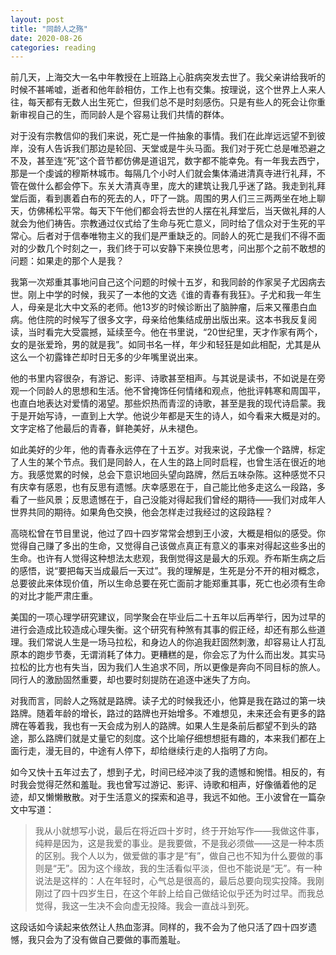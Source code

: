 ```yaml
---
layout: post
title: "同龄人之殇"
date: 2020-08-26
categories: reading
---
```


前几天，上海交大一名中年教授在上班路上心脏病突发去世了。我父亲讲给我听的时候不甚唏嘘，逝者和他年龄相仿，工作上也有交集。按理说，这个世界上人来人往，每天都有无数人出生死亡，但我们总不是时刻感伤。只是有些人的死会让你重新审视自己的生，而同龄人是个容易让我们共情的群体。

对于没有宗教信仰的我们来说，死亡是一件抽象的事情。我们在此岸远远望不到彼岸，没有人告诉我们那边是轮回、天堂或是牛头马面。我们对于死亡总是唯恐避之不及，甚至连“死”这个音节都仿佛是道诅咒，数字都不能幸免。有一年我去西宁，那是一个虔诚的穆斯林城市。每隔几个小时人们就会集体涌进清真寺进行礼拜，不管在做什么都会停下。东关大清真寺里，庞大的建筑让我几乎迷了路。我走到礼拜堂后面，看到裹着白布的死去的人，吓了一跳。周围的男人们三三两两坐在地上聊天，仿佛稀松平常。每天下午他们都会将去世的人摆在礼拜堂后，当天做礼拜的人就会为他们祷告。宗教通过仪式给了生命与死亡意义，同时给了信众对于生死的平常心。后者对于信奉唯物主义的我们是严重缺乏的。同龄人的死亡是我们不得不面对的少数几个时刻之一，我们终于可以安静下来换位思考，问出那个之前不敢想的问题：如果走的那个人是我？

我第一次郑重其事地问自己这个问题的时候十五岁，和我同龄的作家吴子尤因病去世。刚上中学的时候，我买了一本他的文选《谁的青春有我狂》。子尤和我一年生人，母亲是北大中文系的老师。他13岁的时候诊断出了脑肿瘤，后来又罹患白血病。他住院的时候写了很多文字，母亲给他集结成册出版出来。这本书我反复阅读，当时看完大受震撼，延续至今。他在书里说，“20世纪里，天才作家有两个，女的是张爱玲，男的就是我”。如同书名一样，年少和轻狂是如此相配，尤其是从这么一个初露锋芒却时日无多的少年嘴里说出来。

他的书里内容很杂，有游记、影评、诗歌甚至相声。与其说是读书，不如说是在旁观一个同龄人的思想和生活。他不曾掩饰任何情绪和观点，他批评韩寒和周国平，也直白地表达对爱情的渴望。那些炽热而青涩的诗歌，甚至是我的现代诗启蒙。我于是开始写诗，一直到上大学。他说少年都是天生的诗人，如今看来大概是对的。文字定格了他最后的青春，鲜艳美好，从未褪色。

如此美好的少年，他的青春永远停在了十五岁。对我来说，子尤像一个路牌，标定了人生的某个节点。我们是同龄人，在人生的路上同时启程，也曾生活在很近的地方。我感觉累的时候，总会下意识地回头望向路牌，然后五味杂陈。这种感觉不只有庆幸有感恩，也有反思有遗憾。庆幸感恩在于，自己能比他多走这么一段路，多看了一些风景；反思遗憾在于，自己没能对得起我们曾经的期待——我们对成年人世界共同的期待。如果角色交换，他会怎样走过我经过的这段路程？

高晓松曾在节目里说，他过了四十四岁常常会想到王小波，大概是相似的感受。你觉得自己赚了多出的生命，又觉得自己该做点真正有意义的事来对得起这些多出的生命。也许有人觉得这种想法太悲观，我倒觉得这是最大的乐观。乔布斯生病之后的感悟，说“要把每天当成最后一天过”。我的理解是，生死是分不开的相对概念，总要彼此来体现价值，所以生命总要在死亡面前才能郑重其事，死亡也必须有生命的对比才能严肃庄重。

美国的一项心理学研究建议，同学聚会在毕业后二十五年以后再举行，因为过早的进行会造成比较造成心理失衡。这个研究有种煞有其事的假正经，却还有那么些道理。我们常说人生是一场马拉松，和身边人的你追我赶固然刺激，却容易让人打乱原本的跑步节奏，无谓消耗了体力。更糟糕的是，你会忘了为什么而出发。其实马拉松的比方也有失当，因为我们人生追求不同，所以更像是奔向不同目标的旅人。同行人的激励固然重要，却也要时刻提防在追逐中迷失了方向。

对我而言，同龄人之殇就是路牌。读子尤的时候我还小，他算是我在路过的第一块路牌。随着年龄的增长，路过的路牌也开始增多。不难想见，未来还会有更多的路牌在等着我，我也有一天会成为别人的路牌。如果人生是条前后都望不到头的路途，那么路牌们就是丈量它的刻度。这个比喻仔细想想挺有趣的，本来我们都在上面行走，漫无目的，中途有人停下，却给继续行走的人指明了方向。

如今又快十五年过去了，想到子尤，时间已经冲淡了我的遗憾和惋惜。相反的，有时我会觉得茫然和羞耻。我也曾写过游记、影评、诗歌和相声，好像循着他的足迹，却又懒懒散散。对于生活意义的探索和追寻，我远不如他。王小波曾在一篇杂文中写道：

> 我从小就想写小说，最后在将近四十岁时，终于开始写作——我做这件事，纯粹是因为，这是我爱的事业。是我要做，不是我必须做——这是一种本质的区别。我个人以为，做爱做的事才是“有”，做自己也不知为什么要做的事则是“无”。因为这个缘故，我的生活看似平淡，但也不能说是“无”。有一种说法是这样的：人在年轻时，心气总是很高的，最后总要向现实投降。我刚刚过了四十四岁生日，在这个年龄上给自己做结论似乎还为时过早。而我总觉得，我这一生决不会向虚无投降。我会一直战斗到死。

这段话如今读起来依然让人热血澎湃。同样的，我不会为了他只活了四十四岁遗憾，我只会为了没有做自己要做的事而羞耻。